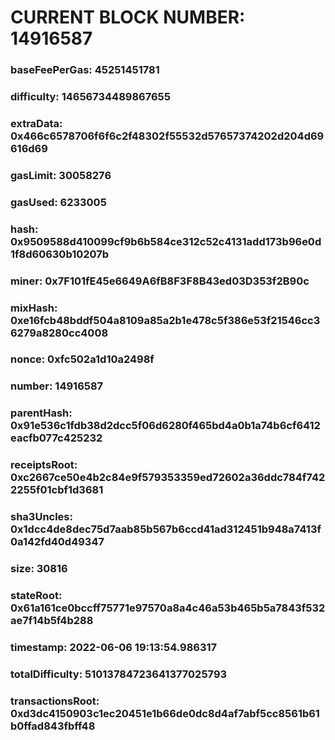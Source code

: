 # CURRENT BLOCK NUMBER: 14916587

### baseFeePerGas: 45251451781
### difficulty: 14656734489867655
### extraData: 0x466c6578706f6f6c2f48302f55532d57657374202d204d69616d69
### gasLimit: 30058276
### gasUsed: 6233005
### hash: 0x9509588d410099cf9b6b584ce312c52c4131add173b96e0d1f8d60630b10207b
### miner: 0x7F101fE45e6649A6fB8F3F8B43ed03D353f2B90c
### mixHash: 0xe16fcb48bddf504a8109a85a2b1e478c5f386e53f21546cc36279a8280cc4008
### nonce: 0xfc502a1d10a2498f
### number: 14916587
### parentHash: 0x91e536c1fdb38d2dcc5f06d6280f465bd4a0b1a74b6cf6412eacfb077c425232
### receiptsRoot: 0xc2667ce50e4b2c84e9f579353359ed72602a36ddc784f7422255f01cbf1d3681
### sha3Uncles: 0x1dcc4de8dec75d7aab85b567b6ccd41ad312451b948a7413f0a142fd40d49347
### size: 30816
### stateRoot: 0x61a161ce0bccff75771e97570a8a4c46a53b465b5a7843f532ae7f14b5f4b288
### timestamp: 2022-06-06 19:13:54.986317
### totalDifficulty: 51013784723641377025793
### transactionsRoot: 0xd3dc4150903c1ec20451e1b66de0dc8d4af7abf5cc8561b61b0ffad843fbff48

